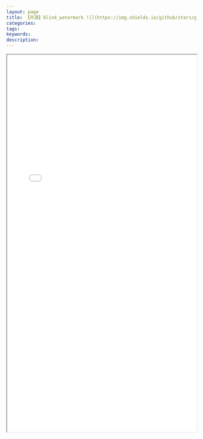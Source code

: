 ```yaml
---
layout: page
title: 【开源】blind_watermark ![](https://img.shields.io/github/stars/guofei9987/blind_watermark.svg?style=social)
categories:
tags:
keywords:
description:
---
```




<iframe src="/blind_watermark/#/zh/" width="100%" height="1000em" marginwidth="10%"></iframe>
